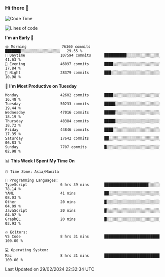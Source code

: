 ### Hi there 👋

<!--START_SECTION:waka-->
![Code Time](http://img.shields.io/badge/Code%20Time-4%2C916%20hrs%2053%20mins-blue)

![Lines of code](https://img.shields.io/badge/From%20Hello%20World%20I%27ve%20Written-115.5%20million%20lines%20of%20code-blue)

**I'm an Early 🐤** 

```text
🌞 Morning                76360 commits       ███████░░░░░░░░░░░░░░░░░░   29.55 % 
🌆 Daytime                107594 commits      ██████████░░░░░░░░░░░░░░░   41.63 % 
🌃 Evening                46097 commits       ████░░░░░░░░░░░░░░░░░░░░░   17.84 % 
🌙 Night                  28379 commits       ███░░░░░░░░░░░░░░░░░░░░░░   10.98 % 
```
📅 **I'm Most Productive on Tuesday** 

```text
Monday                   42602 commits       ████░░░░░░░░░░░░░░░░░░░░░   16.48 % 
Tuesday                  50233 commits       █████░░░░░░░░░░░░░░░░░░░░   19.44 % 
Wednesday                47016 commits       █████░░░░░░░░░░░░░░░░░░░░   18.19 % 
Thursday                 48384 commits       █████░░░░░░░░░░░░░░░░░░░░   18.72 % 
Friday                   44846 commits       ████░░░░░░░░░░░░░░░░░░░░░   17.35 % 
Saturday                 17642 commits       ██░░░░░░░░░░░░░░░░░░░░░░░   06.83 % 
Sunday                   7707 commits        █░░░░░░░░░░░░░░░░░░░░░░░░   02.98 % 
```


📊 **This Week I Spent My Time On** 

```text
🕑︎ Time Zone: Asia/Manila

💬 Programming Languages: 
TypeScript               6 hrs 39 mins       ████████████████████░░░░░   78.14 % 
YAML                     41 mins             ██░░░░░░░░░░░░░░░░░░░░░░░   08.03 % 
Other                    20 mins             █░░░░░░░░░░░░░░░░░░░░░░░░   04.09 % 
JavaScript               20 mins             █░░░░░░░░░░░░░░░░░░░░░░░░   04.02 % 
GraphQL                  20 mins             █░░░░░░░░░░░░░░░░░░░░░░░░   03.93 % 

🔥 Editors: 
VS Code                  8 hrs 31 mins       █████████████████████████   100.00 % 

💻 Operating System: 
Mac                      8 hrs 31 mins       █████████████████████████   100.00 % 
```


 Last Updated on 29/02/2024 22:32:34 UTC
<!--END_SECTION:waka-->


<!--
**rad182/rad182** is a ✨ _special_ ✨ repository because its `README.md` (this file) appears on your GitHub profile.

Here are some ideas to get you started:

- 🔭 I’m currently working on ...
- 🌱 I’m currently learning ...
- 👯 I’m looking to collaborate on ...
- 🤔 I’m looking for help with ...
- 💬 Ask me about ...
- 📫 How to reach me: ...
- 😄 Pronouns: ...
- ⚡ Fun fact: ...
-->
